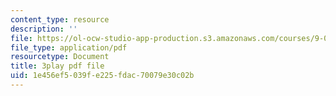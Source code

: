 ```yaml
---
content_type: resource
description: ''
file: https://ol-ocw-studio-app-production.s3.amazonaws.com/courses/9-00sc-introduction-to-psychology-fall-2011/1e456ef5039fe225fdac70079e30c02b_syXplPKQb_o.pdf
file_type: application/pdf
resourcetype: Document
title: 3play pdf file
uid: 1e456ef5-039f-e225-fdac-70079e30c02b
---
```

